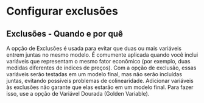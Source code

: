 # Configurar exclusões
## Exclusões - Quando e por quê 

A opção de Exclusões é usada para evitar que duas ou mais variáveis entrem juntas no mesmo modelo. É comumente aplicada quando você inclui variáveis que representam o mesmo fator econômico (por exemplo, duas medidas diferentes de índices de preços). Com a opção de exclusão, essas variáveis serão testadas em um modelo final, mas não serão incluídas juntas, evitando possíveis problemas de colinearidade. Adicionar variáveis às exclusões não garante que elas estarão em um modelo final. Para fazer isso, use a opção de Variável Dourada (Golden Variable). 

